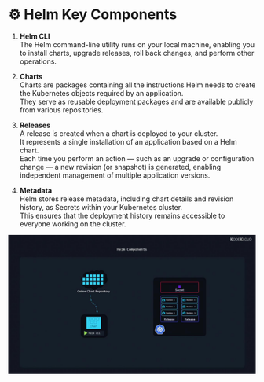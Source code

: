 # ⚙️ Helm Key Components

1. **Helm CLI**  
   The Helm command-line utility runs on your local machine, enabling you to install charts, upgrade releases, roll back changes, and perform other operations.

2. **Charts**  
   Charts are packages containing all the instructions Helm needs to create the Kubernetes objects required by an application.  
   They serve as reusable deployment packages and are available publicly from various repositories.

3. **Releases**  
   A release is created when a chart is deployed to your cluster.  
   It represents a single installation of an application based on a Helm chart.  
   Each time you perform an action — such as an upgrade or configuration change — a new revision (or snapshot) is generated, enabling independent management of multiple application versions.

4. **Metadata**  
   Helm stores release metadata, including chart details and revision history, as Secrets within your Kubernetes cluster.  
   This ensures that the deployment history remains accessible to everyone working on the cluster.


![Helm Components Diagram](../images/helm-components-chart-repository-diagram.jpg)